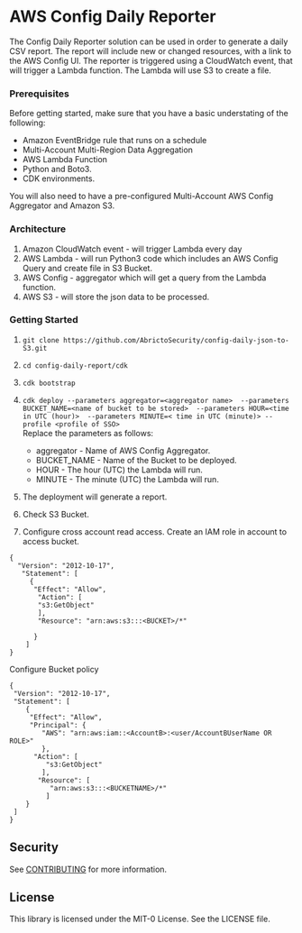 
# AWS Config Daily Reporter
 
The Config Daily Reporter solution can be used in order to generate a daily CSV report.
The report will include new or changed resources, with a link to the AWS Config UI.
The reporter is triggered using a CloudWatch event, that will trigger a Lambda function. The Lambda will use S3 to create a file.


### Prerequisites
Before getting started, make sure that you have a basic understating of the following:
* Amazon EventBridge rule that runs on a schedule
* Multi-Account Multi-Region Data Aggregation
* AWS Lambda Function
* Python and Boto3.
* CDK environments.  

You will also need to have a pre-configured Multi-Account AWS Config Aggregator and Amazon S3.


### Architecture
1. Amazon CloudWatch event - will trigger Lambda every day
2. AWS Lambda - will run Python3 code which includes an AWS Config Query and create file in S3 Bucket.
3. AWS Config - aggregator which will get a query from the Lambda function.
4. AWS S3 - will store the json data to be processed.


### Getting Started


1. ```git clone https://github.com/AbrictoSecurity/config-daily-json-to-S3.git```
2. ```cd config-daily-report/cdk```
3. ```cdk bootstrap```
4. ```cdk deploy --parameters aggregator=<aggregator name>  --parameters BUCKET_NAME=<name of bucket to be stored>  --parameters HOUR=<time in UTC (hour)>  --parameters MINUTE=< time in UTC (minute)> --profile <profile of SSO> ```  
    Replace the parameters as follows:
    * aggregator - Name of AWS Config Aggregator.
    * BUCKET_NAME - Name of the Bucket to be deployed.
    * HOUR - The hour (UTC) the Lambda will run.
    * MINUTE - The minute (UTC) the Lambda will run.
    
5. The deployment will generate a report.
6. Check S3 Bucket.

7. Configure cross account read access. 
   Create an IAM role in account to access bucket.
```
{
  "Version": "2012-10-17",
   "Statement": [
     {
      "Effect": "Allow",
       "Action": [
       "s3:GetObject"
       ],
       "Resource": "arn:aws:s3:::<BUCKET>/*"

      }
    ]
} 
```

   Configure Bucket policy
   
 ```
{
  "Version": "2012-10-17",
  "Statement": [
     {
      "Effect": "Allow",
      "Principal": {
         "AWS": "arn:aws:iam::<AccountB>:<user/AccountBUserName OR ROLE>"
         },
       "Action": [
          "s3:GetObject"
         ],
        "Resource": [
           "arn:aws:s3:::<BUCKETNAME>/*"
          ]
     }
  ]
} 
```





## Security
See [CONTRIBUTING](CONTRIBUTING.md#security-issue-notifications) for more information.

## License
This library is licensed under the MIT-0 License. See the LICENSE file.

